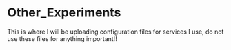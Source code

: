 # Other_Experiments
This is where I will be uploading configuration files for services I use, do not use these files for anything important!!
